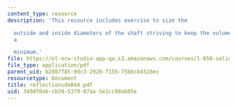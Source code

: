 ```yaml
---
content_type: resource
description: 'This resource includes exercise to size the

  outside and inside diameters of the shaft striving to keep the volume of material
  a

  minimum.'
file: https://ol-ocw-studio-app-qa.s3.amazonaws.com/courses/1-050-solid-mechanics-fall-2004/349df0abcb29537907aa5e1cc99ab85e_reflectionsde044.pdf
file_type: application/pdf
parent_uid: b2807f85-9dc3-2920-f155-75bbcbd328ec
resourcetype: Document
title: reflectionsde044.pdf
uid: 349df0ab-cb29-5379-07aa-5e1cc99ab85e
---
```

